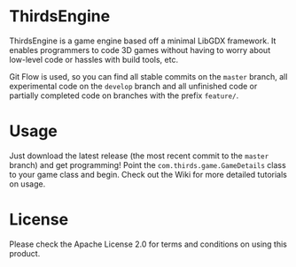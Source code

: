 # ThirdsEngine
ThirdsEngine is a game engine based off a minimal LibGDX framework.
It enables programmers to code 3D games without having to worry about low-level code or hassles with build tools, etc.

Git Flow is used, so you can find all stable commits on the `master` branch, all experimental code on the `develop` branch and all unfinished code or partially completed code on branches with the prefix `feature/`.

# Usage
Just download the latest release (the most recent commit to the `master` branch) and get programming! Point the `com.thirds.game.GameDetails` class to your game class
and begin. Check out the Wiki for more detailed tutorials on usage.

# License
Please check the Apache License 2.0 for terms and conditions on using this product.
